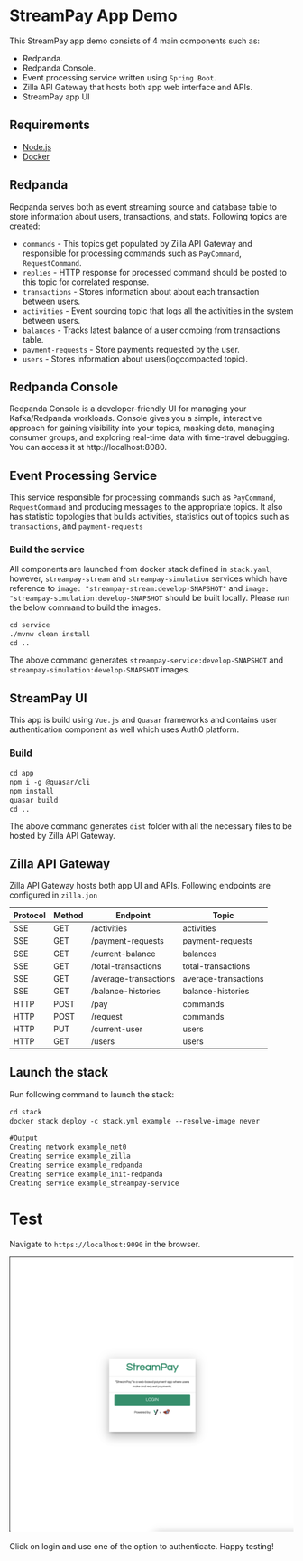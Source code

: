 # StreamPay App Demo

This StreamPay app demo consists of 4 main components such as:

- Redpanda.
- Redpanda Console.
- Event processing service written using `Spring Boot`.
- Zilla API Gateway that hosts both app web interface and APIs.
- StreamPay app UI

## Requirements

- [Node.js](http://nodejs.org/)
- [Docker](https://www.docker.com/)

## Redpanda

Redpanda serves both as event streaming source and database table to store information about users, transactions,
and stats. Following topics are created:

- `commands` - This topics get populated by Zilla API Gateway and responsible for processing commands
  such as `PayCommand`, `RequestCommand`.
- `replies` - HTTP response for processed command should be posted to this topic for correlated response.
- `transactions` - Stores information about about each transaction between users.
- `activities` - Event sourcing topic that logs all the activities in the system between users.
- `balances` - Tracks latest balance of a user comping from transactions table.
- `payment-requests` - Store payments requested by the user.
- `users` - Stores information about users(logcompacted topic).

## Redpanda Console

Redpanda Console is a developer-friendly UI for managing your Kafka/Redpanda workloads. Console gives you a simple,
interactive approach for gaining visibility into your topics, masking data, managing consumer groups, and exploring
real-time data with time-travel debugging. You can access it at http://localhost:8080.

## Event Processing Service

This service responsible for processing commands such as `PayCommand`, `RequestCommand` and producing messages
to the appropriate topics. It also has statistic topologies that builds activities, statistics out of topics such as
`transactions`, and `payment-requests`

### Build the service

All components are launched from docker stack defined in `stack.yaml`, however, `streampay-stream` and `streampay-simulation`
services which have reference to `image: "streampay-stream:develop-SNAPSHOT"` and `image: "streampay-simulation:develop-SNAPSHOT`
should be built locally. Please run the below command to build the images.

```shell
cd service
./mvnw clean install
cd ..
```

The above command generates `streampay-service:develop-SNAPSHOT` and `streampay-simulation:develop-SNAPSHOT` images.

## StreamPay UI

This app is build using `Vue.js` and `Quasar` frameworks and contains user authentication component as well
which uses Auth0 platform.

### Build

```shell
cd app
npm i -g @quasar/cli
npm install
quasar build
cd ..
```

The above command generates `dist` folder with all the necessary files to be hosted by Zilla API Gateway.

## Zilla API Gateway

Zilla API Gateway hosts both app UI and APIs. Following endpoints are configured in `zilla.jon`

| Protocol | Method | Endpoint              | Topic                |
| -------- | ------ | --------------------- | -------------------- |
| SSE      | GET    | /activities           | activities           |
| SSE      | GET    | /payment-requests     | payment-requests     |
| SSE      | GET    | /current-balance      | balances             |
| SSE      | GET    | /total-transactions   | total-transactions   |
| SSE      | GET    | /average-transactions | average-transactions |
| SSE      | GET    | /balance-histories    | balance-histories    |
| HTTP     | POST   | /pay                  | commands             |
| HTTP     | POST   | /request              | commands             |
| HTTP     | PUT    | /current-user         | users                |
| HTTP     | GET    | /users                | users                |

## Launch the stack

Run following command to launch the stack:

```shell
cd stack
docker stack deploy -c stack.yml example --resolve-image never
```

```shell
#Output
Creating network example_net0
Creating service example_zilla
Creating service example_redpanda
Creating service example_init-redpanda
Creating service example_streampay-service
```

# Test

Navigate to `https://localhost:9090` in the browser.

![screenshot](./assets/screenshot.png)

Click on login and use one of the option to authenticate. Happy testing!
